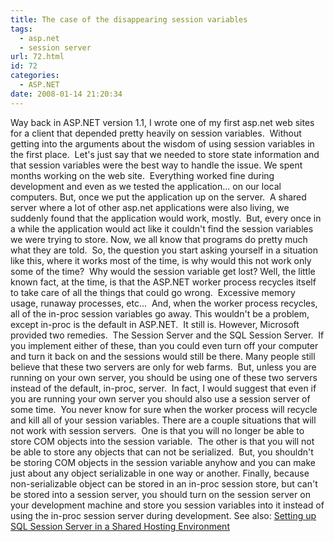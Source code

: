 ```yaml
---
title: The case of the disappearing session variables
tags:
  - asp.net
  - session server
url: 72.html
id: 72
categories:
  - ASP.NET
date: 2008-01-14 21:20:34
---
```


Way back in ASP.NET version 1.1, I wrote one of my first asp.net web sites for a client that depended pretty heavily on session variables.  Without getting into the arguments about the wisdom of using session variables in the first place.  Let's just say that we needed to store state information and that session variables were the best way to handle the issue. We spent months working on the web site.  Everything worked fine during development and even as we tested the application... on our local computers. But, once we put the application up on the server.  A shared server where a lot of other asp.net applications were also living, we suddenly found that the application would work, mostly.  But, every once in a while the application would act like it couldn't find the session variables we were trying to store. Now, we all know that programs do pretty much what they are told.  So, the question you start asking yourself in a situation like this, where it works most of the time, is why would this not work only some of the time?  Why would the session variable get lost? Well, the little known fact, at the time, is that the ASP.NET worker process recycles itself to take care of all the things that could go wrong.  Excessive memory usage, runaway processes, etc...  And, when the worker process recycles, all of the in-proc session variables go away. This wouldn't be a problem, except in-proc is the default in ASP.NET.  It still is. However, Microsoft provided two remedies.  The Session Server and the SQL Session Server.  If you implement either of these, than you could even turn off your computer and turn it back on and the sessions would still be there. Many people still believe that these two servers are only for web farms.  But, unless you are running on your own server, you should be using one of these two servers instead of the default, in-proc, server.  In fact, I would suggest that even if you are running your own server you should also use a session server of some time.  You never know for sure when the worker process will recycle and kill all of your session variables. There are a couple situations that will not work with session servers.  One is that you will no longer be able to store COM objects into the session variable.  The other is that you will not be able to store any objects that can not be serialized.  But, you shouldn't be storing COM objects in the session variable anyhow and you can make just about any object serializable in one way or another. Finally, because non-serializable object can be stored in an in-proc session store, but can't be stored into a session server, you should turn on the session server on your development machine and store you session variables into it instead of using the in-proc session server during development. See also: [Setting up SQL Session Server in a Shared Hosting Environment](//www.mywinhosting.com/Support/PostSalesTraining/SettingupSQLSessionStateServer/tabid/247/Default.aspx)